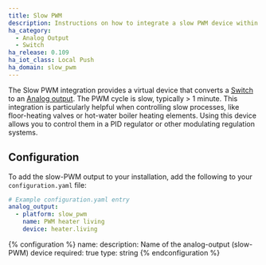 ```yaml
---
title: Slow PWM
description: Instructions on how to integrate a slow PWM device within Home Assistant.
ha_category:
  - Analog Output
  - Switch
ha_release: 0.109
ha_iot_class: Local Push
ha_domain: slow_pwm
---
```

The Slow PWM integration provides a virtual device that converts a [Switch](#switch) to an [Analog output](#analog_output). The PWM cycle is slow, typically > 1 minute. This integration is particularly helpful when controlling slow processes, like floor-heating valves or hot-water boiler heating elements. Using this device allows you to control them in a PID regulator or other modulating regulation systems.

## Configuration

To add the slow-PWM output to your installation, add the following to your `configuration.yaml` file:
 
```yaml
# Example configuration.yaml entry
analog_output:
  - platform: slow_pwm
    name: PWM heater living
    device: heater.living
```

{% configuration %}
name:
  description: Name of the analog-output (slow-PWM) device
  required: true
  type: string
{% endconfiguration %}
